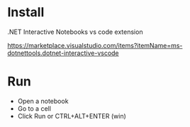 # Install
.NET Interactive Notebooks vs code extension

https://marketplace.visualstudio.com/items?itemName=ms-dotnettools.dotnet-interactive-vscode

# Run
- Open a notebook
- Go to a cell
- Click Run or CTRL+ALT+ENTER (win)